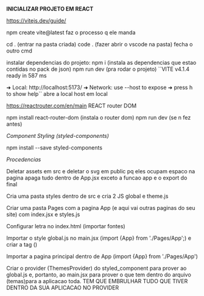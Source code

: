 **INICIALIZAR PROJETO EM REACT**

https://vitejs.dev/guide/

npm create vite@latest
faz o processo q ele manda

cd . (entrar na pasta criada)
code . (fazer abrir o vscode na pasta)
fecha o outro cmd 

instalar dependencias do projeto:
npm i (instala as dependencias que estao contidas no pack de json)
npm run dev (pra rodar o projeto)
``VITE v4.1.4  ready in 587 ms

  ➜  Local:   http://localhost:5173/
  ➜  Network: use --host to expose
  ➜  press h to show help``
abre a local host em local

https://reactrouter.com/en/main
REACT router DOM

npm install react-router-dom (instala o router dom)
npm run dev (se n fez antes)
 
*Component Styling (styled-components)*

npm install --save styled-components

*Procedencias*

Deletar assets em src e deletar o svg em public pq eles ocupam espaco na pagina
apaga tudo dentro de App.jsx exceto a funcao app e o export do final

Cria uma pasta styles dentro de src e cria 2 JS global e theme.js

Criar uma pasta Pages com a pagina App (e aqui vai outras paginas do seu site) com index.jsx e styles.js

Configurar letra no index.html (importar fontes)

Importar o style global.js no main.jsx (import {App} from './Pages/App';) e criar a tag (<GlobalStyle />)

Importar a pagina principal dentro de App (import {App} from './Pages/App')

Criar o provider (ThemesProvider) do styled_component para prover ao global.js e, portanto, ao main.jsx para prover o que tem dentro do arquivo (temas)para a aplicacao toda. TEM QUE EMBRULHAR TUDO QUE TIVER DENTRO DA SUA APLICACAO NO PROVIDER





